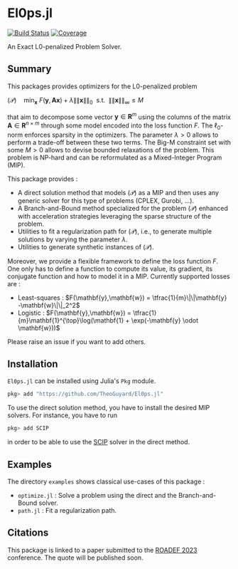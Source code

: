 # El0ps.jl

[![Build Status](https://github.com/TheoGuyard/El0ps.jl/workflows/CI/badge.svg)](https://github.com//TheoGuyard/El0ps.jl/actions)
[![Coverage](https://codecov.io/gh/TheoGuyard/El0ps.jl/branch/master/graph/badge.svg)](https://codecov.io/gh/TheoGuyard/El0ps.jl)

An Exact L0-penalized Problem Solver.

## Summary

This packages provides optimizers for the L0-penalized problem

$(\mathcal{P}) \quad \min_{\mathbf{x}} \ F(\mathbf{y},\mathbf{A}\mathbf{x}) + \lambda \|\|\mathbf{x}\|\|_0 \ \ \text{s.t.} \ \ \|\|\mathbf{x}\|\|_{\infty} \leq M$

that aim to decompose some vector $\mathbf{y} \in \mathbf{R}^{m}$ using the columns of the matrix $\mathbf{A} \in \mathbf{R}^{n \times m}$ through some model encoded into the loss function $F$.
The $\ell_0$-norm enforces sparsity in the optimizers.
The parameter $\lambda > 0$ allows to perform a trade-off between these two terms.
The Big-M constraint set with some $M > 0$ allows to devise bounded relaxations of the problem.
This problem is NP-hard and can be reformulated as a Mixed-Integer Program (MIP).

This package provides :

- A direct solution method that models $(\mathcal{P})$ as a MIP and then uses any generic solver for this type of problems (CPLEX, Gurobi, ...).
- A Branch-and-Bound method specialized for the problem $(\mathcal{P})$ enhanced with acceleration strategies leveraging the sparse structure of the problem.
- Utilities to fit a regularization path for $(\mathcal{P})$, i.e., to generate multiple solutions by varying the parameter $\lambda$.
- Utilities to generate synthetic instances of $(\mathcal{P})$.

Moreover, we provide a flexible framework to define the loss function $F$. One only has to define a function to compute its value, its gradient, its conjugate function and how to model it in a MIP.
Currently supported losses are :

- Least-squares : $F(\mathbf{y},\mathbf{w}) = \tfrac{1}{m}\|\|\mathbf{y} -\mathbf{w}\|\|_2^2$
- Logistic : $F(\mathbf{y},\mathbf{w}) = \tfrac{1}{m}\mathbf{1}^{\top}\log(\mathbf{1} + \exp(-\mathbf{y} \odot \mathbf{w}))$

Please raise an issue if you want to add others.

## Installation

`El0ps.jl` can be installed using Julia's `Pkg` module.

```julia
pkg> add "https://github.com/TheoGuyard/El0ps.jl"
```

To use the direct solution method, you have to install the desired MIP solvers. For instance, you have to run

```julia
pkg> add SCIP
```

in order to be able to use the [SCIP](https://github.com/scipopt/SCIP.jl) solver in the direct method.

## Examples

The directory `examples` shows classical use-cases of this package :

- `optimize.jl` : Solve a problem using the direct and the Branch-and-Bound solver.
- `path.jl` : Fit a regularization path.

## Citations

This package is linked to a paper submitted to the [ROADEF 2023](https://roadef2023.sciencesconf.org) conference.
The quote will be published soon.